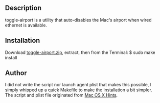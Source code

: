 Description
-----------

toggle-airport is a utility that auto-disables the Mac's airport when wired ethernet is available.


Installation
------------

Download [toggle-airport.zip][], extract, then from the Terminal:
	$ sudo make install


Author
------

I did not write the script nor launch agent plist that makes this possible, I simply whipped up a quick Makefile to make the installation a bit simpler.
The script and plist file originated from [Mac OS X Hints][origin].


[origin]: http://hints.macworld.com/article.php?story=20100927161027611
[toggle-airport.zip]: https://github.com/twyatt/toggle-airport/raw/master/toggle-airport.zip
